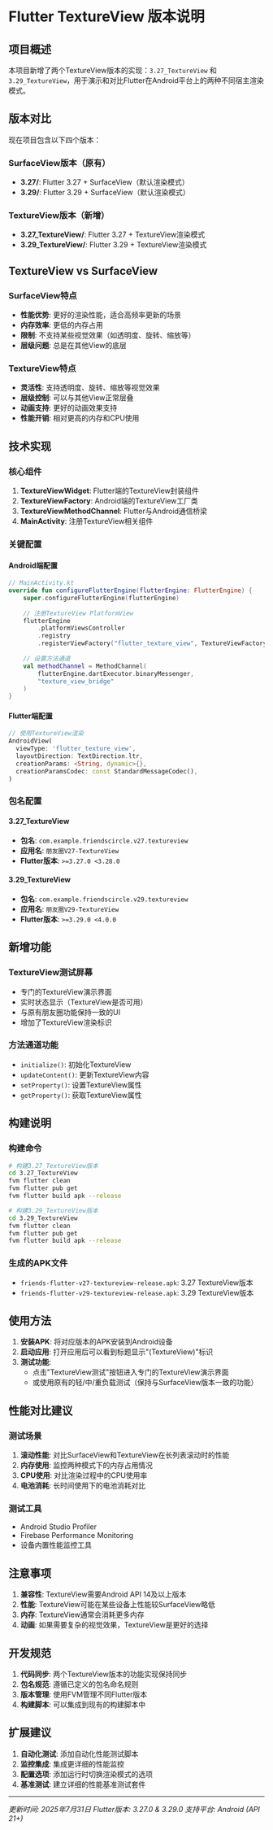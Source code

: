 # Flutter TextureView 版本说明

## 项目概述

本项目新增了两个TextureView版本的实现：`3.27_TextureView` 和 `3.29_TextureView`，用于演示和对比Flutter在Android平台上的两种不同宿主渲染模式。

## 版本对比

现在项目包含以下四个版本：

### SurfaceView版本（原有）
- **3.27/**: Flutter 3.27 + SurfaceView（默认渲染模式）
- **3.29/**: Flutter 3.29 + SurfaceView（默认渲染模式）

### TextureView版本（新增）
- **3.27_TextureView/**: Flutter 3.27 + TextureView渲染模式
- **3.29_TextureView/**: Flutter 3.29 + TextureView渲染模式

## TextureView vs SurfaceView

### SurfaceView特点
- **性能优势**: 更好的渲染性能，适合高频率更新的场景
- **内存效率**: 更低的内存占用
- **限制**: 不支持某些视觉效果（如透明度、旋转、缩放等）
- **层级问题**: 总是在其他View的底层

### TextureView特点
- **灵活性**: 支持透明度、旋转、缩放等视觉效果
- **层级控制**: 可以与其他View正常层叠
- **动画支持**: 更好的动画效果支持
- **性能开销**: 相对更高的内存和CPU使用

## 技术实现

### 核心组件

1. **TextureViewWidget**: Flutter端的TextureView封装组件
2. **TextureViewFactory**: Android端的TextureView工厂类
3. **TextureViewMethodChannel**: Flutter与Android通信桥梁
4. **MainActivity**: 注册TextureView相关组件

### 关键配置

#### Android端配置
```kotlin
// MainActivity.kt
override fun configureFlutterEngine(flutterEngine: FlutterEngine) {
    super.configureFlutterEngine(flutterEngine)
    
    // 注册TextureView PlatformView
    flutterEngine
        .platformViewsController
        .registry
        .registerViewFactory("flutter_texture_view", TextureViewFactory())
    
    // 设置方法通道
    val methodChannel = MethodChannel(
        flutterEngine.dartExecutor.binaryMessenger,
        "texture_view_bridge"
    )
}
```

#### Flutter端配置
```dart
// 使用TextureView渲染
AndroidView(
  viewType: 'flutter_texture_view',
  layoutDirection: TextDirection.ltr,
  creationParams: <String, dynamic>{},
  creationParamsCodec: const StandardMessageCodec(),
)
```

### 包名配置

#### 3.27_TextureView
- **包名**: `com.example.friendscircle.v27.textureview`
- **应用名**: `朋友圈V27-TextureView`
- **Flutter版本**: `>=3.27.0 <3.28.0`

#### 3.29_TextureView  
- **包名**: `com.example.friendscircle.v29.textureview`
- **应用名**: `朋友圈V29-TextureView`
- **Flutter版本**: `>=3.29.0 <4.0.0`

## 新增功能

### TextureView测试屏幕
- 专门的TextureView演示界面
- 实时状态显示（TextureView是否可用）
- 与原有朋友圈功能保持一致的UI
- 增加了TextureView渲染标识

### 方法通道功能
- `initialize()`: 初始化TextureView
- `updateContent()`: 更新TextureView内容
- `setProperty()`: 设置TextureView属性
- `getProperty()`: 获取TextureView属性

## 构建说明

### 构建命令
```bash
# 构建3.27_TextureView版本
cd 3.27_TextureView
fvm flutter clean
fvm flutter pub get
fvm flutter build apk --release

# 构建3.29_TextureView版本
cd 3.29_TextureView
fvm flutter clean
fvm flutter pub get
fvm flutter build apk --release
```

### 生成的APK文件
- `friends-flutter-v27-textureview-release.apk`: 3.27 TextureView版本
- `friends-flutter-v29-textureview-release.apk`: 3.29 TextureView版本

## 使用方法

1. **安装APK**: 将对应版本的APK安装到Android设备
2. **启动应用**: 打开应用后可以看到标题显示"(TextureView)"标识
3. **测试功能**: 
   - 点击"TextureView测试"按钮进入专门的TextureView演示界面
   - 或使用原有的轻/中/重负载测试（保持与SurfaceView版本一致的功能）

## 性能对比建议

### 测试场景
1. **滚动性能**: 对比SurfaceView和TextureView在长列表滚动时的性能
2. **内存使用**: 监控两种模式下的内存占用情况
3. **CPU使用**: 对比渲染过程中的CPU使用率
4. **电池消耗**: 长时间使用下的电池消耗对比

### 测试工具
- Android Studio Profiler
- Firebase Performance Monitoring
- 设备内置性能监控工具

## 注意事项

1. **兼容性**: TextureView需要Android API 14及以上版本
2. **性能**: TextureView可能在某些设备上性能较SurfaceView略低
3. **内存**: TextureView通常会消耗更多内存
4. **动画**: 如果需要复杂的视觉效果，TextureView是更好的选择

## 开发规范

1. **代码同步**: 两个TextureView版本的功能实现保持同步
2. **包名规范**: 遵循已定义的包名命名规则
3. **版本管理**: 使用FVM管理不同Flutter版本
4. **构建脚本**: 可以集成到现有的构建脚本中

## 扩展建议

1. **自动化测试**: 添加自动化性能测试脚本
2. **监控集成**: 集成更详细的性能监控
3. **配置选项**: 添加运行时切换渲染模式的选项
4. **基准测试**: 建立详细的性能基准测试套件

---

*更新时间: 2025年7月31日*
*Flutter版本: 3.27.0 & 3.29.0*
*支持平台: Android (API 21+)*